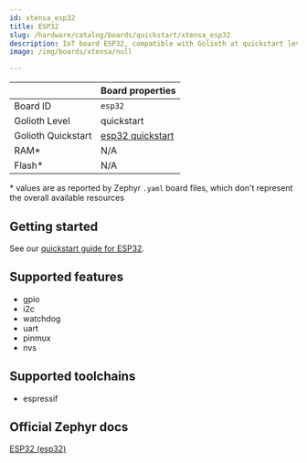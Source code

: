 ```yaml
---
id: xtensa_esp32
title: ESP32
slug: /hardware/catalog/boards/quickstart/xtensa_esp32
description: IoT board ESP32, compatible with Golioth at quickstart level.
image: /img/boards/xtensa/null

---
```


[//]: # (This is an auto-generated file, do not edit! Changes to it will be lost upon re-generation)



|                | Board properties     |
| -------------  | -------------------- |
| Board ID       | `esp32` |
| Golioth Level  | quickstart       |
| Golioth Quickstart | [esp32 quickstart](/hardware/esp32/quickstart) || Architecture   | XTENSA |
| RAM*           | N/A |
| Flash*         | N/A |

\* values are as reported by Zephyr `.yaml` board files, which don't represent the overall available resources

## Getting started

See our [quickstart guide for ESP32](/hardware/esp32/quickstart).


## Supported features

* gpio
* i2c
* watchdog
* uart
* pinmux
* nvs

## Supported toolchains

* espressif

## Official Zephyr docs

[ESP32 (esp32)](https://docs.zephyrproject.org/latest/boards/xtensa/esp32/doc/index.html)

